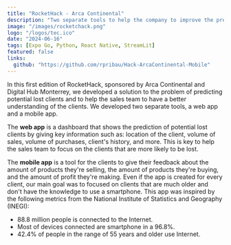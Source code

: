 ```yaml
---
title: "RocketHack - Arca Continental"
description: "Two separate tools to help the company to improve the prediction of potential lost clients and to help the sales team to have a better understanding of the clients."
image: "/images/rocketchack.png"
logo: "/logos/tec.ico"
date: "2024-06-16"
tags: [Expo Go, Python, React Native, StreamLit]
featured: false
links:
  github: "https://github.com/rpribau/Hack-ArcaContinental-Mobile"
---
```


In this first edition of RocketHack, sponsored by Arca Continental and Digital Hub Monterrey, we developed a solution to the problem of predicting potential lost clients and to help the sales team to have a better understanding of the clients. We developed two separate tools, a web app and a mobile app.

The **web app** is a dashboard that shows the prediction of potential lost clients by giving key information such as: location of the client, volume of sales, volume of purchases, client's history, and more. This is key to help the sales team to focus on the clients that are more likely to be lost.

The **mobile app** is a tool for the clients to give their feedback about the amount of products they're selling, the amount of products they're buying, and the amount of profit they're making. Even if the app is created for every client, our main goal was to focused on clients that are much older and don't have the knowledge to use a smartphone. This app was inspired by the following metrics from the National Institute of Statistics and Geography (INEGI):

- 88.8 million people is connected to the Internet.
- Most of devices connected are smartphone in a 96.8%.
- 42.4% of people in the range of 55 years and older use Internet.

